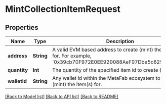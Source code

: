 # MintCollectionItemRequest

## Properties
Name | Type | Description | Notes
------------ | ------------- | ------------- | -------------
**address** | **String** | A valid EVM based address to create (mint) the item(s) for. For example, &#x60;0x39cb70F972E0EE920088AeF97Dbe5c6251a9c25D&#x60;. | [optional] 
**quantity** | **Int** | The quantity of the specified item id to create (mint). | 
**walletId** | **String** | Any wallet id within the MetaFab ecosystem to create (mint) the item(s) for. | [optional] 

[[Back to Model list]](../README.md#documentation-for-models) [[Back to API list]](../README.md#documentation-for-api-endpoints) [[Back to README]](../README.md)


